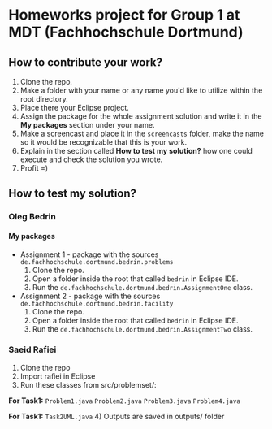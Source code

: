 # Homeworks project for Group 1 at MDT (Fachhochschule Dortmund)

## How to contribute your work?

1) Clone the repo.
2) Make a folder with your name or any name you'd like to utilize within the root directory.
3) Place there your Eclipse project.
4) Assign the package for the whole assignment solution and write it in the **My packages** section under your name. 
5) Make a screencast and place it in the `screencasts` folder, make the name so it would be recognizable that this is your work.
6) Explain in the section called **How to test my solution?** how one could execute and check the solution you wrote.
7) Profit =)

## How to test my solution?

### Oleg Bedrin

#### My packages

* Assignment 1 - package with the sources `de.fachhochschule.dortmund.bedrin.problems`
  1) Clone the repo.
  2) Open a folder inside the root that called `bedrin` in Eclipse IDE.
  3) Run the `de.fachhochschule.dortmund.bedrin.AssignmentOne` class.
* Assignment 2 - package with the sources `de.fachhochschule.dortmund.bedrin.facility`
  1) Clone the repo.
  2) Open a folder inside the root that called `bedrin` in Eclipse IDE.
  3) Run the `de.fachhochschule.dortmund.bedrin.AssignmentTwo` class.

### Saeid Rafiei
1) Clone the repo
2) Import rafiei in Eclipse
3) Run these classes from src/problemset/:

**For Task1:**
    `Problem1.java`
    `Problem2.java`
    `Problem3.java`
    `Problem4.java`
    
**For Task1:**
    `Task2UML.java`
4) Outputs are saved in outputs/ folder
